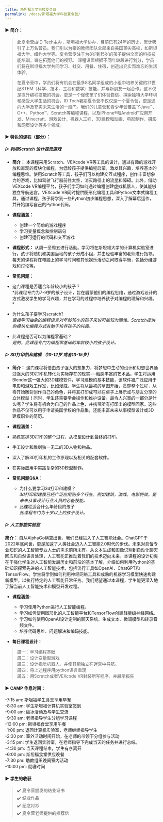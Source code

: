 ```yaml
---
title: 斯坦福大学科技夏令营
permalink: /docs/斯坦福大学科技夏令营/
---
```


#### ▶︎ 简介： 
>此夏令营由ID Tech主办，斯坦福大学协办，目前已有24年的历史，累计吸引了上万名营员。我们引以为豪的教师团队全部来自美国顶尖高校，如斯坦福大学、纽约大学等。夏令营专注于为8岁到15岁的孩子提供全面的科技技能培训，旨在拓宽他们的视野。
课程设置根据不同年龄段进行划分，学员们将在斯坦福大学共同学习、社交、用餐、住宿，创造出充实而难忘的生活体验。

>在夏令营中，学员们将有机会在最多8名同学组成的小组中培养关键的21世纪STEM（科学、技术、工程和数学）技能，并与新朋友一起合作。这不仅是提升编程技能的机会，更是一个促使孩子们体验自信、探索独特大学环境和感受大学生活的机会。ID Tech暑期夏令营不仅仅是一个夏令营，更是通向大学及充实未来生活的一扇门。我们的儿童营和青少年营覆盖了Java™、C++、Python™、Scratch等编程课程，以及iPhone®和Android™应用开发、Minecraft、游戏设计、机器人工程、3D建模和动画、电影制作、摄影和网页设计等多个领域。

#### ▶︎ 特色的课程（部分）：
##### **▻ 利用Scratch 设计视觉游戏**
* **简介：** 本课程采用Scratch、VEXcode VR等工具的设计，通过有趣的游戏开放和直观的模块化编程，为低龄孩子提供编程启蒙，激发其兴趣，培养基本的编程思维。使用Scratch等工具，孩子们可以构建交互式程序，创作丰富想象力的游戏，比如驾驶飞行器前往太空，消灭路径上的流星和障碍。此外，借助VEXcode VR编程平台，孩子们学习如何通过编程创建虚拟机器人，使其能够独立导航迷宫。VEXcode VR同时提供图形化编程工具和Python文本式编程工具，通过课程，孩子将学到一些Python初步编程思想，深入了解幕后运作，并开始编写自己的Python代码。
* **课程涵盖：** 
  * 创建一个简单的游戏程序
  * 学习变量概念和控制语句
  * 创建可运行的代码和交互游戏
* **课程形式：** 
从周一至周五进行活動。学习将在斯坦福大学的计算机实验室进行，孩子将随机和美国当地的孩子分成小组，并由经验丰富的老师进行指导。每天的课程将在电脑上的学习时间和其他娱乐活动之间取得平衡，包括分组游戏和讨论等。
  
* **常见问题：** 
 * 这门课程是否适合年龄较小的孩子？<br>
*此课程专门为7-9岁的孩子设计，旨在启蒙他们的编程思维，通过游戏设计的方式激发学生的学习兴趣，并在学习的过程中培养孩子对编程的理解和兴趣。 *
 * 为什么孩子要学习scratch?<br>
*直接学习抽象的编程语言对年龄较小的孩子来说可能较为困难。Scratch提供的模块化编程方式有助于培养孩子的兴趣。*
 * 此课程是否可以为编程零基础？<br>
*是的，此课程专门为编程零基础的年龄较小的孩子设计。*

##### **▻ 3D打印机和建模 （10-12岁 或者13-15岁）**
* **简介：** 这门课程将借由孩子强大的想象力，将梦想中生动的设计和幻想世界通过强大的3D打印机转化为实际存在的现实---触感丰富的艺术品。学生将运用Blender这一强大的3D建模软件，学习建模的基本技能，该软件被广泛应用于电影和游戏工作室，比如漫威。学生将从最初的草图开始，贯穿整个过程，从零开始雕刻创作自己的角色，并将其打印成可以在桌子上展示或与朋友分享的立体模型！同时，学生还需要学会操作和维护设备。最令人兴奋的一部分是什么呢？学生将有机会为自己的作品上色，并携带所有打印出的模型回家。这些作品不仅可以用于申请美国学校的作品集，还能丰富未来从事模型设计或3D建模职业的简历。
* **课程涵盖：**
 * 熟练掌握3D打印的整个过程，从模型设计到最终的打印。 
 * 手工设计和雕刻独一无二的3D人物和物品。 
 * 深入了解3D打印机的工作原理以及相关的配套软件。 
 * 在实际应用中实践复杂的3D模型制作。


* **常见问题Q&A：**
  * 为什么要学习3d打印和建模？<br>
*3d打印和建模已经广泛应用到多个行业，例如建筑，游戏，电影特效。是未来从事设计行业人员的必备技能。* 
  * 此课程适合什么年龄段的孩子<br>
*此课程专门为十岁以上的孩子设计。* 

##### **▻ 人工智能实验室**
**简介：** 自从AlphaGo横空出世，我们已经进入了人工智能社会。ChatGPT于2022年底问世，更是加速了人类社会迈入人工智能2.0时代的步伐。未来对具备专业知识的人工智能专业人士的需求前所未有。从文本生成和图像识别到自动化聊天回应和自然语言处理，人工智能正推动着我们的技术迈向未来。本课程的设计初衷在于强化学生对人工智能发展历史和前沿的基本了解，介绍如何利用Python的基础知识探索先进的人工智能技术，包括流行工具如OpenAI、ChatGPT和TensorFlow。学生将学到如何利用神经网络工具和成熟的机器学习模型快速构建新模型，以执行特定的人工智能日常任务。我们期望通过本课程，学生能更深入地了解当前人工智能技术和模型开发过程。
* **课程涵盖:**
  * 学习使用Python进行人工智能编程。
  * 学习如何使用图形化的人工智能平台和TensorFlow创建轻量级神经网络。 
  * 学习如何使用OpenAI设计定制的聊天系统、生成文本、微调模型和转录音频文件。
  * 培养代码思维、问题解决和编码技能。

* **每日课程设计：**
>周一：学习编程基础<br>
>周二：设计变量型游戏<br>
>周三：设计视觉机器人，并使其能独立在迷宫中导航。<br>
>周四：将上述程序用python语言重现<br>
>周五：用Scratch或者VEXcode VR封装所写程序，并展示报告<br>


#### ▶︎ CAMP 作息时间：
-7:15 am: 斯坦福学生食堂享用早餐<br>
-8:30 am: 学生斯坦福计算机实验室签到<br>
-9:00 am: 破冰活动及与学生交流<br>
-9:30 am: 老师指导学生分组学习课程<br>
-12:00 pm: 斯坦福食堂享用午餐<br>
-1:00 pm: 返回计算机实验室，老师继续指导学生<br>
-2:30 pm: 室外活动时间开始，在老师的带领下分组参与活动<br>
-3:15 pm: 学生返回实验室，在老师指导下完成当天的任务并进行总结。 <br>
-4:30 pm: 当天课程结束，学生有序离开<br>
-6:00 pm: 斯坦福食堂供应晚餐<br>
-7:30 pm: 助教组织晚间室内活动<br>
-10:00 pm: 就寝时间<br>

#### ▶︎ 学生的收获
> ✔️ 夏令营颁发的结业证书<br>
> ✔️ 结业作品<br>
> ✔️ 纪念衬衫<br>
> ✔️ 夏令营老师提供的推荐信<br>
